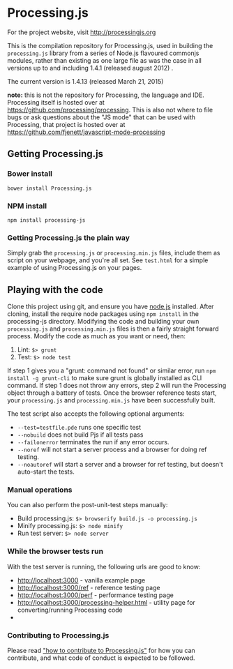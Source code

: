 # Processing.js

For the project website, visit http://processingjs.org

This is the compilation repository for Processing.js, used in building the `processing.js` library from a series of Node.js flavoured commonjs modules, rather than existing as one large file as was the case in all versions up to and including  1.4.1 (released august 2012) .

The current version is 1.4.13 (released March 21, 2015)

**note:** this is not the repository for Processing, the language and IDE. Processing itself is hosted over at https://github.com/processing/processing. This is also not where to file bugs or ask questions about the "JS mode" that can be used with Processing, that project is hosted over at https://github.com/fjenett/javascript-mode-processing

## Getting Processing.js

### Bower install

`bower install Processing.js`

### NPM install

`npm install processing-js`

### Getting Processing.js the plain way

Simply grab the `processing.js` or `processing.min.js` files, include them as script on your webpage, and you're all set. See `test.html` for a simple example of using Processing.js on your pages.

## Playing with the code

Clone this project using git, and ensure you have [node.js](http://nodejs.org) installed. After cloning, install the require node packages using `npm install` in the processing-js directory. Modifying the code and building your own `processing.js` and `processing.min.js` files is then a fairly straight forward process. Modify the code as much as you want or need, then:

1. Lint: `$> grunt`
2. Test: `$> node test`

If step 1 gives you a "grunt: command not found" or similar error, run `npm install -g grunt-cli` to make sure grunt is globally installed as CLI command. If step 1 does not throw any errors, step 2 will run the Processing object through a battery of tests. Once the browser reference tests start, your `processing.js` and `processing.min.js` have been successfully built.

The test script also accepts the following optional arguments:

* `--test=testfile.pde` runs one specific test
* `--nobuild` does not build Pjs if all tests pass
* `--failonerror` terminates the run if any error occurs.
* `--noref` will not start a server process and a browser for doing ref testing.
* `--noautoref` will start a server and a browser for ref testing, but doesn't auto-start the tests.

### Manual operations

You can also perform the post-unit-test steps manually:

* Build processing.js: `$> browserify build.js -o processing.js`
* Minify processing.js: `$> node minify`
* Run test server: `$> node server`


### While the browser tests run

With the test server is running, the following urls are good to know:

* [http://localhost:3000](http://localhost:3000) - vanilla example page
* [http://localhost:3000/ref](http://localhost:3000/ref) - reference testing page
* [http://localhost:3000/perf](http://localhost:3000/perf) - performance testing page
* [http://localhost:3000/processing-helper.html](http://localhost:3000/processing-helper.html) - utility page for converting/running Processing code
* 
### Contributing to Processing.js

Please read ["how to contribute to Processing.js"](Contribute.md) for how you can contribute, and what code of conduct is expected to be followed.
